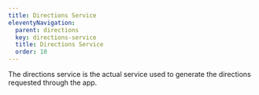 ```yaml
---
title: Directions Service
eleventyNavigation:
  parent: directions
  key: directions-service
  title: Directions Service
  order: 10
---
```


The directions service is the actual service used to generate the directions requested through the app.

